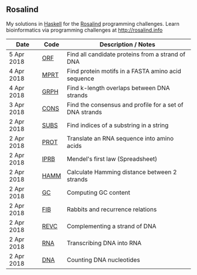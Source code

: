## Rosalind
My solutions in [Haskell](https://haskell-lang.org/) for the [Rosalind](http://rosalind.info) programming challenges.  Learn bioinformatics via programming challenges at http://rosalind.info

Date | Code | Description / Notes
--- | --- | ---
5 Apr 2018 | [ORF](./orf.hs) | Find all candidate proteins from a strand of DNA
4 Apr 2018 | [MPRT](./mprt.hs) | Find protein motifs in a FASTA amino acid sequence
4 Apr 2018 | [GRPH](./grph.hs) | Find k-length overlaps between DNA strands
3 Apr 2018 | [CONS](./cons.hs) | Find the consensus and profile for a set of DNA strands
2 Apr 2018 | [SUBS](./subs.hs) | Find indices of a substring in a string
2 Apr 2018 | [PROT](./prot.hs) | Translate an RNA sequence into amino acids
2 Apr 2018 | [IPRB](./iprb.ods) | Mendel's first law (Spreadsheet)
2 Apr 2018 | [HAMM](./hamm.hs) | Calculate Hamming distance between 2 strands
2 Apr 2018 | [GC](./gc.hs) | Computing GC content
2 Apr 2018 | [FIB](./fib.hs) | Rabbits and recurrence relations
2 Apr 2018 | [REVC](./revc.hs) | Complementing a strand of DNA
2 Apr 2018 | [RNA](./rna.hs) | Transcribing DNA into RNA
2 Apr 2018 | [DNA](./dna.hs) | Counting DNA nucleotides

